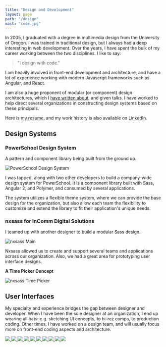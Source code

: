```yaml
---
title: "Design and Development"
layout: page
path: "/design"
mast: "code.jpg"
---
```


In 2005, I graduated with a degree in multimedia design from the University of Oregon. I was trained in traditional design, but I always had a deep interesting in web development. Over the years, I have spent the bulk of my career working between the two disciplines. I like to say: 

>"I design with code."

I am heavily involved in front-end development and architecture, and have a lot of experience working with modern Javascript frameworks such as Angular, and React. 

I am also a huge proponent of modular (or component) design architectures, which I [have written about](https://medium.com/objects-in-space/objects-in-space-f6f404727#.u7nezzji9), and given talks. I have worked to help direct several organizations in constructing design systems based on these principals. 

Here is [my resume](https://docs.google.com/document/d/1PfFxQgbXlFGRd_xbFDfXSMPG8BSVwuSlZfKVpsGmPkw/edit?usp=sharing), and my work history is also available on [LinkedIn](https://www.linkedin.com/in/andrewdc).

<h2 class="recent-header"><span>Design Systems</span></h2>

### PowerSchool Design System

A pattern and component library being built from the ground up.

![PowerSchool Design System](./pds.jpg)

I was tapped, along with two other developers to build a company-wide design system for PowerSchool. It is a component library built with Sass, Angular 2, and Polymer, and consumed by several applications. 

The system utilizes a flexible theme system, where we can provide the base design for the organization, but also allow each team the flexibility to customize and extend the library to fit their application's unique needs. 

### nxsass for InComm Digital Solutions

I teamed up with another designer to build a modular Sass design. 

![nxsass Main](./nxsass-main.png)

Nxsass allowed us to create and support several teams and applications across our organization. Also, we had a great area for prototyping user interface designs.

**A Time Picker Concept**

![nxsass Time Picker](./nxsass-time.png)

<h2 class="recent-header"><span>User Interfaces</span></h2>

My specialty and experience bridges the gap between designer and developer. When I have been the sole designer at an organization, I end up wearing all hats: e.g. sketching UI concepts, to hi-rez comps, to production coding. Other times, I have worked on a design team, and will usually focus more on front-end coding aspects and architecture. 
   
<div class="grid">
  <a href='./prac-perf-full.jpg'>
    <img src='./prac-perf-full.jpg' />
  </a>
  <a href='./pp-report-full.jpg'>
    <img src='./pp-report-full.jpg' />
  </a>
  <a href='./ia2-full1.jpg'>
    <img src='./ia2-full1.jpg' />
  </a>
  <a href='./fblegions-full.jpg'>
    <img src='./fblegions-full.jpg' />
  </a>
  <a href='./legions-full.jpg'>
    <img src='./legions-full.jpg' />
  </a>
  <a href='./ipad-full.jpg'>
    <img src='./ipad-full.jpg' />
  </a>
  <a href='./ccr-full.jpg'>
    <img src='./ccr-full.jpg' />
  </a>
  <a href='./bowtech.jpg'>
    <img src='./bowtech.jpg' />
  </a>
  <a href='./bowtech-full.jpg'>
    <img src='./bowtech-full.jpg' />
  </a>
  <a href='./minimal-full.jpg'>
    <img src='./minimal-full.jpg' />
  </a>


</div>
